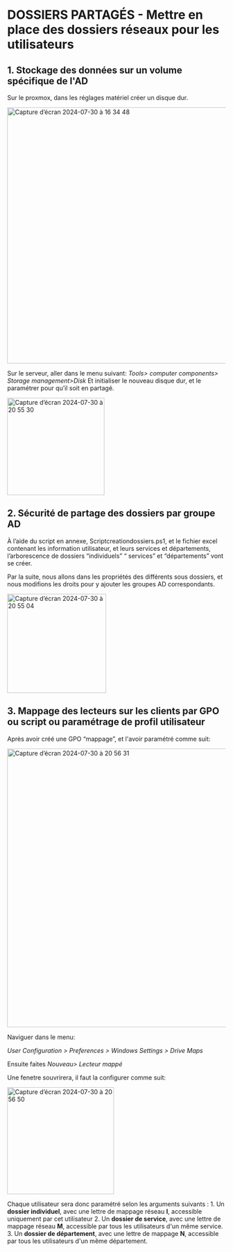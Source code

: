 # DOSSIERS PARTAGÉS - Mettre en place des dossiers réseaux pour les utilisateurs
## 1. Stockage des données sur un volume spécifique de l'AD

Sur le proxmox, dans les réglages matériel créer un disque dur.

<img width="589" alt="Capture d’écran 2024-07-30 à 16 34 48" src="https://github.com/user-attachments/assets/8ba41d9e-e2db-445f-b68f-dd96244cc892">


Sur le serveur, aller dans le menu suivant: 
	*Tools> computer components> Storage management>Disk*
Et initialiser le nouveau disque dur, et le paramétrer pour qu’il soit en partagé.

<img width="224" alt="Capture d’écran 2024-07-30 à 20 55 30" src="https://github.com/user-attachments/assets/f5220975-bc21-4b04-8ea5-73cebcdfe82d">


##	2. Sécurité de partage des dossiers par groupe AD

À l’aide du script en annexe, Scriptcreationdossiers.ps1, et le fichier excel contenant les information utilisateur, et leurs services et départements, l’arborescence de dossiers “individuels” “ services” et “départements” vont se créer.

Par la suite, nous allons dans les propriétés des différents sous dossiers, et nous modifions les droits pour y ajouter les groupes AD correspondants.

<img width="228" alt="Capture d’écran 2024-07-30 à 20 55 04" src="https://github.com/user-attachments/assets/8d6c20d2-9499-4419-a787-43b553e4c7b8">


## 3. Mappage des lecteurs sur les clients par GPO ou script ou paramétrage de profil utilisateur
	

Après avoir créé une GPO “mappage”, et l'avoir paramétré comme suit:

<img width="641" alt="Capture d’écran 2024-07-30 à 20 56 31" src="https://github.com/user-attachments/assets/6164fcc9-e6d6-44b2-b155-eeac95d85745">

Naviguer dans le menu:

*User Configuration > Preferences > Windows Settings > Drive Maps*

Ensuite faites *Nouveau> Lecteur mappé*

Une fenetre souvrirera, il faut la configurer comme suit:

<img width="246" alt="Capture d’écran 2024-07-30 à 20 56 50" src="https://github.com/user-attachments/assets/64187e28-5b01-4d46-8088-e0ab06622867">


Chaque utilisateur sera donc paramétré selon les arguments suivants :
		1. Un **dossier individuel**, avec une lettre de mappage réseau **I**, accessible uniquement par cet utilisateur
		2. Un **dossier de service**, avec une lettre de mappage réseau **M**, accessible par tous les utilisateurs d'un même service.
		3. Un **dossier de département**, avec une lettre de mappage **N**, accessible par tous les utilisateurs d'un même département.
